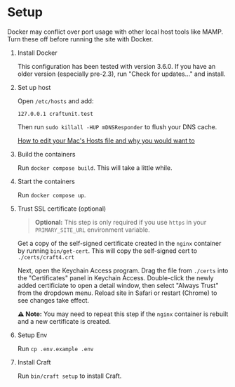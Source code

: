 # Setup

Docker may conflict over port usage with other local host tools like MAMP. Turn these off before running the site with Docker.

1. Install Docker

   This configuration has been tested with version 3.6.0. If you have an older version (especially pre-2.3), run "Check for updates..." and install.

1. Set up host

   Open `/etc/hosts` and add:

   ```
   127.0.0.1 craftunit.test
   ```

   Then run `sudo killall -HUP mDNSResponder` to flush your DNS cache.

   [How to edit your Mac's Hosts file and why you would want to](https://www.imore.com/how-edit-your-macs-hosts-file-and-why-you-would-want)

1. Build the containers

   Run `docker compose build`. This will take a little while.

1. Start the containers

   Run `docker compose up`.

1. Trust SSL certificate (optional)

   > **Optional:** This step is only required if you use `https` in your `PRIMARY_SITE_URL` environment variable.

   Get a copy of the self-signed certificate created in the `nginx` container by running `bin/get-cert`. This will copy the self-signed cert to `./certs/craft4.crt`

   Next, open the Keychain Access program. Drag the file from `./certs` into the "Certificates" panel in Keychain Access. Double-click the newly added certificiate to open a detail window, then select "Always Trust" from the dropdown menu. Reload site in Safari or restart (Chrome) to see changes take effect.

   **⚠️ Note:** You may need to repeat this step if the `nginx` container is rebuilt and a new certificate is created.

1. Setup Env

   Run `cp .env.example .env`

1. Install Craft

   Run `bin/craft setup` to install Craft.
